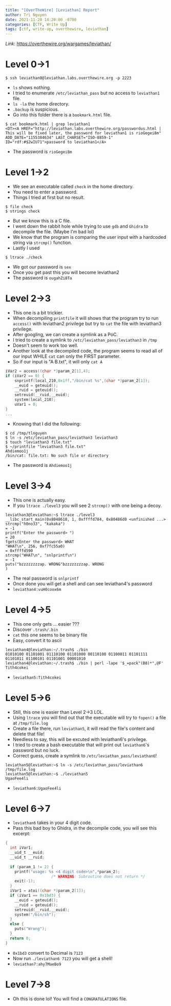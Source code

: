 ```yaml
---
title: "[OverTheWire] [Leviathan] Report"
author: Tri Nguyen
date: 2021-11-20 14:20:00 -0700
categories: [CTF, Write Up]
tags: [ctf, write-up, overthewire, leviathan]
---
```


_Link_: https://overthewire.org/wargames/leviathan/

# Level 0->1

```shell
$ ssh leviathan0@leviathan.labs.overthewire.org -p 2223
```
- `ls` shows nothing.
- I tried to enumerate `/etc/leviathan_pass` but no access to `leviathan1` file.
- `ls -la` the home directory.
- `.backup` is suspicious.
- Go into this folder there is a `bookmark.html` file.

```shell
$ cat bookmark.html | grep leviathan1
<DT><A HREF="http://leviathan.labs.overthewire.org/passwordus.html | This will be fixed later, the password for leviathan1 is rioGegei8m" ADD_DATE="1155384634" LAST_CHARSET="ISO-8859-1" ID="rdf:#$2wIU71">password to leviathan1</A>
```
- The password is `rioGegei8m`

# Level 1->2

- We see an executable called `check` in the home directory.
- You need to enter a password.
- Things I tried at first but no result.

```shell
$ file check
$ strings check
```

- But we know this is a C file.
- I went down the rabbit hole while trying to use `gdb` and `Ghidra` to decompile the file. (Maybe I'm bad lol)
- We know that the program is comparing the user input with a hardcoded string via `strcmp()` function.
- Lastly I used

```shell
$ ltrace ./check
```
- We got our password is `sex`
- Once you get past this you will become leviathan2
- The password is `ougahZi8Ta`

# Level 2->3

- This one is a bit trickier.
- When decompiling `printfile` it will shows that the program try to run `access()` with leviathan2 privilege but try to `cat` the file with leviathan3 privilege.
- After googling, we can create a symlink as a PoC.
- I tried to create a symlink to `/etc/leviathan_pass/leviathan3` in `/tmp`
- Doesn't seem to work too well.
- Another look at the decompiled code, the program seems to read all of our input WHILE `cat` can only the FIRST parameter.
- So if our input is "A B.txt", it will only `cat A`

```c
iVar2 = access((char *)param_2[1],4);
if (iVar2 == 0) {
    snprintf(local_210,0x1ff,"/bin/cat %s",(char *)param_2[1]);
    __euid = geteuid();
    __ruid = geteuid();
    setreuid(__ruid,__euid);
    system(local_210);
    uVar1 = 0;
}
...
```

- Knowing that I did the following:

```shell
$ cd /tmp/tlnguyen
$ ln -s /etc/leviathan_pass/leviathan3 leviathan3
$ touch "leviathan3 file.txt"
$ ~/printfile "leviathan3 file.txt"
Ahdiemoo1j
/bin/cat: file.txt: No such file or directory
```

- The password is `Ahdiemoo1j`

# Level 3->4

- This one is actually easy.
- If you `ltrace ./level3` you will see 2 `strcmp()` with one being a decoy.

```shell
leviathan3@leviathan:~$ ltrace ./level3
__libc_start_main(0x8048618, 1, 0xffffd784, 0x80486d0 <unfinished ...>
strcmp("h0no33", "kakaka")                                                             = -1
printf("Enter the password> ")                                                         = 20
fgets(Enter the password> WHAT
"WHAT\n", 256, 0xf7fc55a0)                                                       = 0xffffd590
strcmp("WHAT\n", "snlprintf\n")                                                        = -1
puts("bzzzzzzzzap. WRONG"bzzzzzzzzap. WRONG
)  
```

- The real password is `snlprintf`
- Once done you will get a shell and can see leviathan4's password
- `leviathan4:vuH0coox6m`

# Level 4->5

- This one only gets ... easier ???
- Discover `.trash/.bin`
- `cat` this one seems to be binary file
- Easy, convert it to ascii

```shell
leviathan4@leviathan:~/.trash$ ./bin
01010100 01101001 01110100 01101000 00110100 01100011 01101111 01101011 01100101 01101001 00001010 
leviathan4@leviathan:~/.trash$ ./bin | perl -lape '$_=pack"(B8)*",@F'
Tith4cokei
```

- `leviathan5:Tith4cokei`

# Level 5->6

- Still, this one is easier than Level 2->3 LOL.
- Using `ltrace` you will find out that the executable will try to `fopen()` a file at `/tmp/file.log`
- Create a file there, run `leviathan5`, it will read the file's content and delete that file!
- Needless to say, this will be excuted with leviathan6's privilege.
- I tried to create a bash executable that will print out `leviathan6`'s password but no luck.
- Correct guess, create a symlink to `/etc/leviathan_pass/leviathan6`!

```shell
leviathan5@leviathan:~$ ln -s /etc/leviathan_pass/leviathan6 /tmp/file.log
leviathan5@leviathan:~$ ./leviathan5
UgaoFee4li
```

- `leviathan6:UgaoFee4li`

# Level 6->7

- `leviathan6` takes in your 4 digit code.
- Pass this bad boy to Ghidra, in the decompile code, you will see this excerpt:

```c
{
  int iVar1;
  __uid_t __euid;
  __uid_t __ruid;
  
  if (param_1 != 2) {
    printf("usage: %s <4 digit code>\n",*param_2);
                    /* WARNING: Subroutine does not return */
    exit(-1);
  }
  iVar1 = atoi((char *)param_2[1]);
  if (iVar1 == 0x1bd3) {
    __euid = geteuid();
    __ruid = geteuid();
    setreuid(__ruid,__euid);
    system("/bin/sh");
  }
  else {
    puts("Wrong");
  }
  return 0;
}
```

- `0x1bd3` convert to Decimal is `7123`
- Now run `./leviathan6 7123` you will get a shell!
- `leviathan7:ahy7MaeBo9`

# Level 7->8

- Oh this is done lol! You will find a `CONGRATULATIONS` file.

